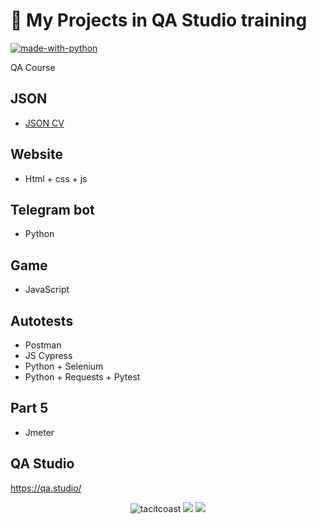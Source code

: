# 🧡 My Projects in QA Studio training
[![made-with-python](https://img.shields.io/badge/Made%20with-Python-1f425f.svg)](https://www.python.org/)

QA Course

## JSON
- [JSON CV](https://gist.github.com/tacitcoast/1093cadadda394e6ced663699c46d138#file-resume-json)

## Website
- Html + css + js

## Telegram bot
- Python

## Game
- JavaScript

## Autotests
- Postman
- JS Cypress
- Python + Selenium
- Python + Requests + Pytest

## Part 5
- Jmeter

## QA Studio
https://qa.studio/

<p align="center">
  <img src="https://komarev.com/ghpvc/?username=tacitcoast" alt="tacitcoast" />
    <a href="https://github.com/tacitcoast/"><img src="https://img.shields.io/github/followers/tacitcoast?style=flat-square?color=%234CC61E&label=GitHub%20Followers%20"/></a>
  <a href="https://github.com/tacitcoast/"><img src="https://img.shields.io/github/last-commit/tacitcoast/tacitcoast?style=flat-square?color=red&label=Last%20Updated%20"/></a>
</p>

